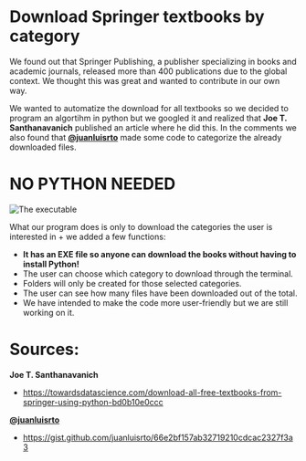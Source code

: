 # Download Springer textbooks by category
We found out that Springer Publishing, a publisher specializing in books and academic journals, released more than 400 publications due to the global context. We thought this was great and wanted to contribute in our own way.

We wanted to automatize the download for all textbooks so we decided to program an algortihm in python but we googled it and realized that **Joe T. Santhanavanich** published an article where he did this. In the comments we also found that **[@juanluisrto](https://gist.github.com/juanluisrto)** made some code to categorize the already downloaded files.

# NO PYTHON NEEDED

![The executable](https://i.imgur.com/VFkqpjA.jpg)


What our program does is only to download the categories the user is interested in + we added a few functions:
- **It has an EXE file so anyone can download the books without having to install Python!**
- The user can choose which category to download through the terminal.
- Folders will only be created for those selected categories.
- The user can see how many files have been downloaded out of the total.
- We have intended to make the code more user-friendly but we are still working on it.

# Sources:

**Joe T. Santhanavanich**

- https://towardsdatascience.com/download-all-free-textbooks-from-springer-using-python-bd0b10e0ccc


**[@juanluisrto](https://gist.github.com/juanluisrto)**

- https://gist.github.com/juanluisrto/66e2bf157ab32719210cdcac2327f3a3
